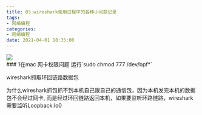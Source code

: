 ```yaml
---
title: 03.wireshark使用过程中的各种小问题记录
tags:
- 网络编程
categories: 
- 网络编程
date: 2021-04-01 18:35:00
---
```

<div center>
    <img src="https://qiniu.wuchuheng.com/image/20210402103814.png" />
</div>
### 1在mac 网卡权限问题
运行`sudo chmod 777 /dev/bpf*`

<!--more-->

wireshark抓取环回链路数据包

为什么wireshark抓包抓不到本机自己跟自己的通信包，因为本机发完本机的数据包不会经过网卡,
而是经过环回链路返回本机，如果要监听环路链路，wireshark需要监听Loopback:lo0